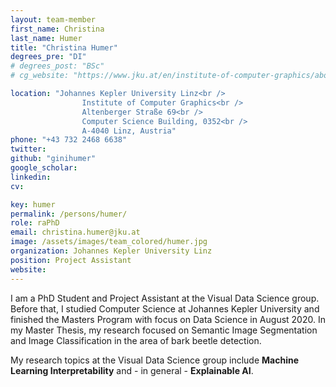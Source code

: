 ```yaml
---
layout: team-member
first_name: Christina
last_name: Humer
title: "Christina Humer"
degrees_pre: "DI"
# degrees_post: "BSc"
# cg_website: "https://www.jku.at/en/institute-of-computer-graphics/about-us/vcc/christina-humer/" #remove to show person directly on data-vis page

location: "Johannes Kepler University Linz<br />
                Institute of Computer Graphics<br />
                Altenberger Straße 69<br />
                Computer Science Building, 0352<br />
                A-4040 Linz, Austria"
phone: "+43 732 2468 6638"
twitter:
github: "ginihumer"
google_scholar: 
linkedin: 
cv: 

key: humer
permalink: /persons/humer/
role: raPhD
email: christina.humer@jku.at
image: /assets/images/team_colored/humer.jpg
organization: Johannes Kepler University Linz
position: Project Assistant
website: 
---
```


<p>
I am a PhD Student and Project Assistant at the Visual Data Science group. 
Before that, I studied Computer Science at Johannes Kepler University and finished the Masters Program with focus on Data Science in August 2020. 
In my Master Thesis, my research focused on Semantic Image Segmentation and Image Classification in the area of bark beetle detection.
</p>
<p>
My research topics at the Visual Data Science group include <b>Machine Learning Interpretability</b> and - in general - <b>Explainable AI</b>.
</p>
